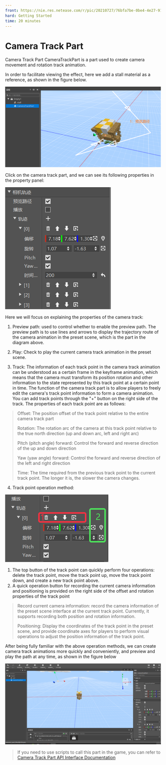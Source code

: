 ```yaml
--- 
front: https://nie.res.netease.com/r/pic/20210727/76bfa7be-0be4-4e27-91a3-b5268695f359.png 
hard: Getting Started 
time: 20 minutes 
--- 
```

# Camera Track Part 

Camera Track Part CameraTrackPart is a part used to create camera movement and rotation track animation. 

In order to facilitate viewing the effect, here we add a stall material as a reference, as shown in the figure below. 

![parts006](./images/parts006.png) 

Click on the camera track part, and we can see its following properties in the property panel: 

![parts006](./images/parts007.png) 

Here we will focus on explaining the properties of the camera track: 

1. Preview path: used to control whether to enable the preview path. The preview path is to use lines and arrows to display the trajectory route of the camera animation in the preset scene, which is the part in the diagram above. 

2. Play: Check to play the current camera track animation in the preset scene. 

3. Track: The information of each track point in the camera track animation can be understood as a certain frame in the keyframe animation, which means that the camera must transform its position rotation and other information to the state represented by this track point at a certain point in time. The function of the camera track part is to allow players to freely edit the camera's track point information to form a camera animation. You can add track points through the "+" button on the right side of the track. The properties of each track point are as follows: 

>Offset: The position offset of the track point relative to the entire camera track part 
> 
>Rotation: The rotation arc of the camera at this track point relative to the true north direction (up and down arc, left and right arc) 
> 
>Pitch (pitch angle) forward: Control the forward and reverse direction of the up and down direction 
> 
>Yaw (yaw angle) forward: Control the forward and reverse direction of the left and right direction 
> 
>Time: The time required from the previous track point to the current track point. The longer it is, the slower the camera changes. 

4. Track point operation method: 

![parts009](./images/parts009.png) 

1. The top button of the track point can quickly perform four operations: delete the track point, move the track point up, move the track point down, and create a new track point above. 
2. A quick operation button for recording the current camera information and positioning is provided on the right side of the offset and rotation properties of the track point 

>Record current camera information: record the camera information of the preset scene interface at the current track point. Currently, it supports recording both position and rotation information. 
> 
>Positioning: Display the coordinates of the track point in the preset scene, and provide coordinate axes for players to perform visual operations to adjust the position information of the track point. 

After being fully familiar with the above operation methods, we can create camera track animations more quickly and conveniently, and preview and play the path at any time, as shown in the figure below 

![cameratrack](./images/cameratrack.gif)


>If you need to use scripts to call this part in the game, you can refer to <a href="../../../../mcdocs/3-PresetAPI/PresetObject/Part/CameraTrackCameraTrackPart.html" rel="noopenner"> Camera Track Part API Interface Documentation </a>